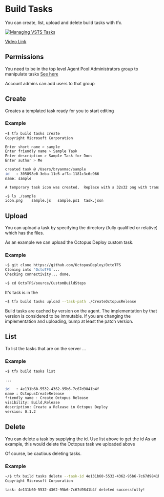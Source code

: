 # Build Tasks

You can create, list, upload and delete build tasks with tfx.

[![Managing VSTS Tasks](http://img.youtube.com/vi/u_4ZJcEE3S4/0.jpg)](https://youtu.be/u_4ZJcEE3S4 "Managing VSTS Build Tasks")

[Video Link](https://youtu.be/u_4ZJcEE3S4)

## Permissions
You need to be in the top level Agent Pool Administrators group to manipulate tasks
[See here](https://msdn.microsoft.com/Library/vs/alm/Build/agents/admin)

Account admins can add users to that group

## Create

Creates a templated task ready for you to start editing

### Example
```bash
~$ tfx build tasks create
Copyright Microsoft Corporation

Enter short name > sample
Enter friendly name > Sample Task
Enter description > Sample Task for Docs
Enter author > Me

created task @ /Users/bryanmac/sample
id   : 305898e0-3eba-11e5-af7a-1181c3c6c966
name: sample

A temporary task icon was created.  Replace with a 32x32 png with transparencies

~$ ls ./sample
icon.png    sample.js   sample.ps1  task.json
```

## Upload

You can upload a task by specifying the directory (fully qualified or relative) which has the files.

As an example we can upload the Octopus Deploy custom task.  

### Example
```bash
~$ git clone https://github.com/OctopusDeploy/OctoTFS
Cloning into 'OctoTFS'...
Checking connectivity... done.

~$ cd OctoTFS/source/CustomBuildSteps
```

It's task is in the 

```bash
~$ tfx build tasks upload --task-path ./CreateOctopusRelease
```

Build tasks are cached by version on the agent. The implementation by that version is considered to be immutable. If you are changing the implementation and uploading, bump at least the patch version.

## List

To list the tasks that are on the server ...

### Example
```bash
~$ tfx build tasks list

...

id   : 4e131b60-5532-4362-95b6-7c67d9841b4f
name : OctopusCreateRelease
friendly name : Create Octopus Release
visibility: Build,Release
description: Create a Release in Octopus Deploy
version: 0.1.2

```

## Delete

You can delete a task by supplying the id.  Use list above to get the id
As an example, this would delete the Octopus task we uploaded above

Of course, be cautious deleting tasks.

### Example
```bash
~/$ tfx build tasks delete --task-id 4e131b60-5532-4362-95b6-7c67d9841b4f
Copyright Microsoft Corporation

task: 4e131b60-5532-4362-95b6-7c67d9841b4f deleted successfully!
```


